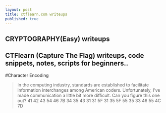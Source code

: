 ```yaml
---
layout: post
title: ctflearn.com writeups
published: true
---
```


CRYPTOGRAPHY(Easy) writeups
---
CTFlearn (Capture The Flag) writeups, code snippets, notes, scripts for beginners..
---

#Character Encoding
>In the computing industry, standards are established to facilitate information interchanges among American coders. Unfortunately, I've made communication a little bit more difficult. Can you figure this one out? 41 42 43 54 46 7B 34 35 43 31 31 5F 31 35 5F 55 35 33 46 55 4C 7D

